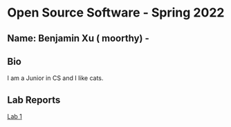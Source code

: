 # Open Source Software - Spring 2022
## Name: Benjamin Xu ( moorthy) -

## Bio
I am a Junior in CS and I like cats. 

## Lab Reports
[Lab 1](labs/lab-01/report.md)

